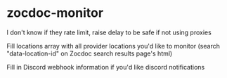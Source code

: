 # zocdoc-monitor

I don't know if they rate limit, raise delay to be safe if not using proxies

Fill locations array with all provider locations you'd like to monitor (search "data-location-id" on Zocdoc search results page's html)

Fill in Discord webhook information if you'd like discord notifications
